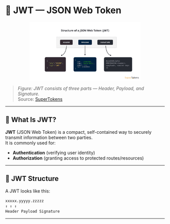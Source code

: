 # 🔐 JWT — JSON Web Token

<div align="center">
  <img src="./jwt-structure.png" alt="Structure of JWT" width="70%" />
</div>

> _Figure: JWT consists of three parts — Header, Payload, and Signature._  
> Source: [SuperTokens](https://supertokens.com)

---

## 📖 What Is JWT?

**JWT** (JSON Web Token) is a compact, self-contained way to securely transmit information between two parties.  
It is commonly used for:

- **Authentication** (verifying user identity)
- **Authorization** (granting access to protected routes/resources)

---

## 🔧 JWT Structure

A JWT looks like this:

```markdown
xxxxx.yyyyy.zzzzz
↑ ↑ ↑
Header Payload Signature
```

---
